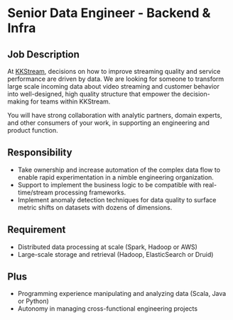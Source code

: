 # Senior Data Engineer - Backend & Infra

## Job Description
At [KKStream](https://www.kkstream.com.tw/en/), decisions on how to improve streaming quality and service performance are driven by data. We are looking for someone to transform large scale incoming data about video streaming and customer behavior into well-designed, high quality structure that empower the decision-making for teams within KKStream.

You will have strong collaboration with analytic partners, domain experts, and other consumers of your work, in supporting an engineering and product function.

## Responsibility
* Take ownership and increase automation of the complex data flow to enable rapid experimentation in a nimble engineering organization.
* Support to implement the business logic to be compatible with real-time/stream processing frameworks.
* Implement anomaly detection techniques for data quality to surface metric shifts on datasets with dozens of dimensions.

## Requirement
* Distributed data processing at scale (Spark, Hadoop or AWS)
* Large-scale storage and retrieval (Hadoop, ElasticSearch or Druid)

## Plus
* Programming experience manipulating and analyzing data (Scala, Java or Python)
* Autonomy in managing cross-functional engineering projects
